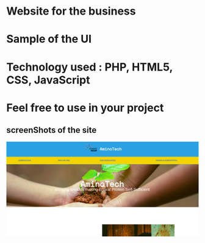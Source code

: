 # Website for the business
# Sample of the UI 
# Technology used : PHP, HTML5, CSS, JavaScript
# Feel free to use in your project

## screenShots of the site
![](screenShot/home.png)
